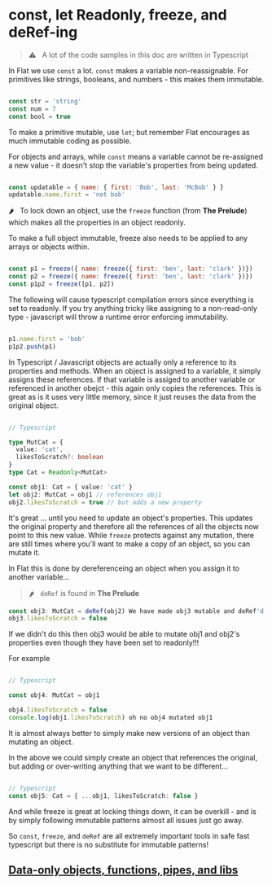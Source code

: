 # const, let Readonly, freeze, and deRef-ing

> ⚠️ &nbsp; A lot of the code samples in this doc are written in Typescript

In Flat we use `const` a lot.
`const` makes a variable non-reassignable.
For primitives like strings, booleans, and numbers - this makes them immutable.

```javascript

const str = 'string'
const num = 7
const bool = true

```

To make a primitive mutable, use `let`; but remember Flat encourages as much immutable coding as possible. 

For objects and arrays, while `const` means a variable cannot be re-assigned a new value - it doesn't stop the variable's properties from being updated.

```javascript

const updatable = { name: { first: 'Bob', last: 'McBob' } }
updatable.name.first = 'not bob'

```

🌶️ &nbsp; To lock down an object, use the `freeze` function (from **The Prelude**) which makes all the properties in an object readonly.

To make a full object immutable, freeze also needs to be applied to any arrays or objects within.

```javascript

const p1 = freeze({ name: freeze({ first: 'ben', last: 'clark' })})
const p2 = freeze({ name: freeze({ first: 'ben', last: 'clark' })})
const p1p2 = freeze([p1, p2])

```

The following will cause typescript compilation errors since everything is set to readonly.
If you try anything tricky like assigning to a non-read-only type - javascript will throw a runtime error enforcing immutability.

```javascript

p1.name.first = 'bob'
p1p2.push(p1)

```

In Typescript / Javascript objects are actually only a reference to its properties and methods. When an object is assigned to a variable, it simply assigns these references. If that variable is assiged to another variable or referenced in another obejct - this again only copies the references. This is great as is it uses very little memory, since it just reuses the data from the original object.

```typescript

// Typescript

type MutCat = {
  value: 'cat',
  likesToScratch?: boolean
}
type Cat = Readonly<MutCat>

const obj1: Cat = { value: 'cat' }
let obj2: MutCat = obj1 // references obj1
obj2.likesToScratch = true // but adds a new property

```

It's great ... until you need to update an object's properties.
This updates the original property and therefore all the references of all the objects now point to this new value.
While `freeze` protects against any mutation, there are still times where you'll want to make a copy of an object,
so you can mutate it.

In Flat this is done by dereferenceing an object when you assign it to another variable...

> 🌶️ &nbsp; `deRef` is found in **The Prelude**

```typescript
const obj3: MutCat = deRef(obj2) We have made obj3 mutable and deRef'd it, as to not mutate obj1 or obj2
obj3.likesToScratch = false
```

If we didn't do this then obj3 would be able to mutate obj1 and obj2's properties even though they have been set to readonly!!!

For example

```typescript

// Typescript

const obj4: MutCat = obj1

obj4.likesToScratch = false
console.log(obj1.likesToScratch) oh no obj4 mutated obj1
```

It is almost always better to simply make new versions of an object than mutating an object.

In the above we could simply create an object that references the original, but adding or over-writing anything that we want to be different...

```typescript

// Typescript
const obj5: Cat = { ...obj1, likesToScratch: false }

```

And while freeze is great at locking things down, it can be overkill - and is by simply following immutable patterns almost all
issues just go away.

So `const`, `freeze`, and `deRef` are all extremely important tools in safe fast typescript but there is no substitute for immutable patterns!

## [Data-only objects, functions, pipes, and libs](https://github.com/attack-monkey/flat-code-guide/blob/master/Data-only%20objects%2C%20functions%2C%20pipes%2C%20and%20libs.md)
